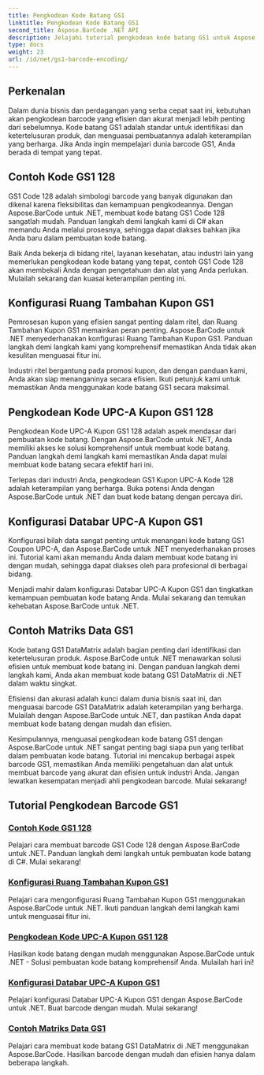```yaml
---
title: Pengkodean Kode Batang GS1
linktitle: Pengkodean Kode Batang GS1
second_title: Aspose.BarCode .NET API
description: Jelajahi tutorial pengkodean kode batang GS1 untuk Aspose.BarCode di .NET. Buat barcode GS1 Code 128, UPC-A, dan DataMatrix dengan mudah. Mulai sekarang!
type: docs
weight: 23
url: /id/net/gs1-barcode-encoding/
---
```


## Perkenalan
Dalam dunia bisnis dan perdagangan yang serba cepat saat ini, kebutuhan akan pengkodean barcode yang efisien dan akurat menjadi lebih penting dari sebelumnya. Kode batang GS1 adalah standar untuk identifikasi dan ketertelusuran produk, dan menguasai pembuatannya adalah keterampilan yang berharga. Jika Anda ingin mempelajari dunia barcode GS1, Anda berada di tempat yang tepat.

## Contoh Kode GS1 128

GS1 Code 128 adalah simbologi barcode yang banyak digunakan dan dikenal karena fleksibilitas dan kemampuan pengkodeannya. Dengan Aspose.BarCode untuk .NET, membuat kode batang GS1 Code 128 sangatlah mudah. Panduan langkah demi langkah kami di C# akan memandu Anda melalui prosesnya, sehingga dapat diakses bahkan jika Anda baru dalam pembuatan kode batang.

Baik Anda bekerja di bidang ritel, layanan kesehatan, atau industri lain yang memerlukan pengkodean kode batang yang tepat, contoh GS1 Code 128 akan membekali Anda dengan pengetahuan dan alat yang Anda perlukan. Mulailah sekarang dan kuasai keterampilan penting ini.

## Konfigurasi Ruang Tambahan Kupon GS1

Pemrosesan kupon yang efisien sangat penting dalam ritel, dan Ruang Tambahan Kupon GS1 memainkan peran penting. Aspose.BarCode untuk .NET menyederhanakan konfigurasi Ruang Tambahan Kupon GS1. Panduan langkah demi langkah kami yang komprehensif memastikan Anda tidak akan kesulitan menguasai fitur ini.

Industri ritel bergantung pada promosi kupon, dan dengan panduan kami, Anda akan siap menanganinya secara efisien. Ikuti petunjuk kami untuk memastikan Anda menggunakan kode batang GS1 secara maksimal.

## Pengkodean Kode UPC-A Kupon GS1 128

Pengkodean Kode UPC-A Kupon GS1 128 adalah aspek mendasar dari pembuatan kode batang. Dengan Aspose.BarCode untuk .NET, Anda memiliki akses ke solusi komprehensif untuk membuat kode batang. Panduan langkah demi langkah kami memastikan Anda dapat mulai membuat kode batang secara efektif hari ini.

Terlepas dari industri Anda, pengkodean GS1 Kupon UPC-A Kode 128 adalah keterampilan yang berharga. Buka potensi Anda dengan Aspose.BarCode untuk .NET dan buat kode batang dengan percaya diri.

## Konfigurasi Databar UPC-A Kupon GS1

Konfigurasi bilah data sangat penting untuk menangani kode batang GS1 Coupon UPC-A, dan Aspose.BarCode untuk .NET menyederhanakan proses ini. Tutorial kami akan memandu Anda dalam membuat kode batang ini dengan mudah, sehingga dapat diakses oleh para profesional di berbagai bidang.

Menjadi mahir dalam konfigurasi Databar UPC-A Kupon GS1 dan tingkatkan kemampuan pembuatan kode batang Anda. Mulai sekarang dan temukan kehebatan Aspose.BarCode untuk .NET.

## Contoh Matriks Data GS1

Kode batang GS1 DataMatrix adalah bagian penting dari identifikasi dan ketertelusuran produk. Aspose.BarCode untuk .NET menawarkan solusi efisien untuk membuat kode batang ini. Dengan panduan langkah demi langkah kami, Anda akan membuat kode batang GS1 DataMatrix di .NET dalam waktu singkat.

Efisiensi dan akurasi adalah kunci dalam dunia bisnis saat ini, dan menguasai barcode GS1 DataMatrix adalah keterampilan yang berharga. Mulailah dengan Aspose.BarCode untuk .NET, dan pastikan Anda dapat membuat kode batang dengan mudah dan efisien.

Kesimpulannya, menguasai pengkodean kode batang GS1 dengan Aspose.BarCode untuk .NET sangat penting bagi siapa pun yang terlibat dalam pembuatan kode batang. Tutorial ini mencakup berbagai aspek barcode GS1, memastikan Anda memiliki pengetahuan dan alat untuk membuat barcode yang akurat dan efisien untuk industri Anda. Jangan lewatkan kesempatan menjadi ahli pengkodean barcode. Mulai sekarang!
## Tutorial Pengkodean Barcode GS1
### [Contoh Kode GS1 128](./gs1-code-128-example/)
Pelajari cara membuat barcode GS1 Code 128 dengan Aspose.BarCode untuk .NET. Panduan langkah demi langkah untuk pembuatan kode batang di C#. Mulai sekarang!
### [Konfigurasi Ruang Tambahan Kupon GS1](./gs1-coupon-supplement-space-configuration/)
Pelajari cara mengonfigurasi Ruang Tambahan Kupon GS1 menggunakan Aspose.BarCode untuk .NET. Ikuti panduan langkah demi langkah kami untuk menguasai fitur ini.
### [Pengkodean Kode UPC-A Kupon GS1 128](./gs1-coupon-upc-a-code-128-encoding/)
Hasilkan kode batang dengan mudah menggunakan Aspose.BarCode untuk .NET - Solusi pembuatan kode batang komprehensif Anda. Mulailah hari ini!
### [Konfigurasi Databar UPC-A Kupon GS1](./gs1-coupon-upc-a-databar-configuration/)
Pelajari konfigurasi Databar UPC-A Kupon GS1 dengan Aspose.BarCode untuk .NET. Buat barcode dengan mudah. Mulai sekarang!
### [Contoh Matriks Data GS1](./gs1-datamatrix-example/)
Pelajari cara membuat kode batang GS1 DataMatrix di .NET menggunakan Aspose.BarCode. Hasilkan barcode dengan mudah dan efisien hanya dalam beberapa langkah.